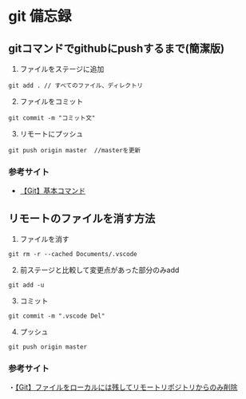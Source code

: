 # git 備忘録

## gitコマンドでgithubにpushするまで(簡潔版)

1. ファイルをステージに追加
```
git add . // すべてのファイル、ディレクトリ
```

2. ファイルをコミット
```
git commit -m "コミット文"
```

3. リモートにプッシュ
```
git push origin master  //masterを更新
```

### 参考サイト
- [【Git】基本コマンド](https://qiita.com/konweb/items/621722f67fdd8f86a017)

## リモートのファイルを消す方法

1. ファイルを消す
```git
git rm -r --cached Documents/.vscode
```
2. 前ステージと比較して変更点があった部分のみadd
```git
git add -u
```
3. コミット
```git
git commit -m ".vscode Del"
```
4. プッシュ
```git
git push origin master
```

### 参考サイト
・[【Git】ファイルをローカルには残してリモートリポジトリからのみ削除](http://mimaunes.hatenablog.com/entry/20150817/1439741937)
